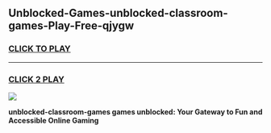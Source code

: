 
## Unblocked-Games-unblocked-classroom-games-Play-Free-qjygw
<h3>
<a href="https://premium76.site?title=unblocked-classroom-games&ref=15A">CLICK TO PLAY</a></h3>
<hr>

<h3>
<a href="https://premium76.site?title=unblocked-classroom-games&ref=15A">CLICK 2 PLAY</a>
  
</h3>

<a href="https://premium76.site?title=unblocked-classroom-games&ref=15A"><img src="https://clearcache.store/games.png"></a>


**unblocked-classroom-games games unblocked: Your Gateway to Fun and Accessible Online Gaming**
